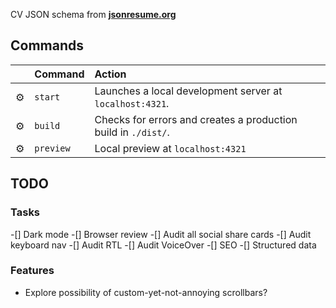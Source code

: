 CV JSON schema from [**jsonresume.org**](https://jsonresume.org/schema/)

## Commands

|     | Command        | Action                                                                       |
| :-- |:---------------| :--------------------------------------------------------------------------- |
| ⚙️  | `start`        | Launches a local development server at `localhost:4321`.                   |
| ⚙️  | `build`        | Checks for errors and creates a production build in `./dist/`. |
| ⚙️  | `preview`      | Local preview at `localhost:4321`                                       |


## TODO
### Tasks
-[] Dark mode
-[] Browser review
-[] Audit all social share cards
-[] Audit keyboard nav
-[] Audit RTL
-[] Audit VoiceOver
-[] SEO
-[] Structured data

### Features
- Explore possibility of custom-yet-not-annoying scrollbars?


